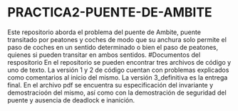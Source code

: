 # PRACTICA2-PUENTE-DE-AMBITE
Este repositorio aborda el problema del puente de Ambite, puente transitado por peatones y coches de modo que su anchura solo permite el paso de coches en un sentido determinado o bien el paso de peatones, quienes si pueden transitar en ambos sentidos.
#Documentos del respositorio
En el repositorio se pueden encontrar tres archivos de código y uno de texto. La versión 1 y 2 de código cuentan con problemas explicados como comentarios al inicio del mismo. La versión 3_definitiva es la entrega final. En el archivo pdf se encuentra su especificación del invariante y demostracioón del mismo, así como con la demostración de seguridad del puente y ausencia de deadlock e inanición.
